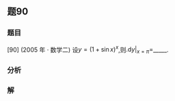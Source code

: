 ## 题90
### 题目
[90] (2005 年 · 数学二) 设$y = {( 1 + \sin x) }^{x}$,则${. \mathrm{d}y| }_{x = \pi } =$_____.
### 分析

### 解